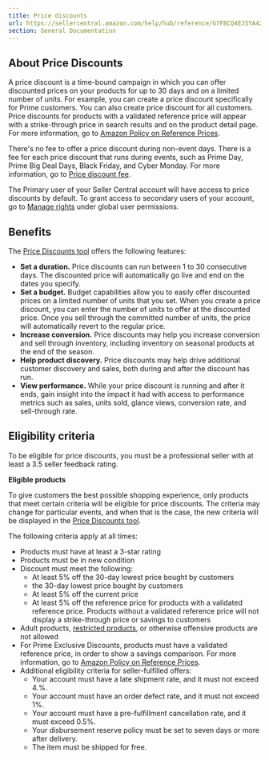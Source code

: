 ```yaml
---
title: Price discounts
url: https://sellercentral.amazon.com/help/hub/reference/G7F8CQ4EJ5YA4272
section: General Documentation
---
```


## About Price Discounts

A price discount is a time-bound campaign in which you can offer discounted
prices on your products for up to 30 days and on a limited number of units.
For example, you can create a price discount specifically for Prime customers.
You can also create price discount for all customers. Price discounts for
products with a validated reference price will appear with a strike-through
price in search results and on the product detail page. For more information,
go to [Amazon Policy on Reference
Prices](/help/hub/reference/external/G202170370).

There's no fee to offer a price discount during non-event days. There is a fee
for each price discount that runs during events, such as Prime Day, Prime Big
Deal Days, Black Friday, and Cyber Monday. For more information, go to [Price
discount fee](/help/hub/reference/external/GVZXV3WZFCBR3VL2).

The Primary user of your Seller Central account will have access to price
discounts by default. To grant access to secondary users of your account, go
to [Manage rights](/account/permissions#/overview/users/view) under global
user permissions.

## Benefits

The [Price Discounts tool](/discounts) offers the following features:

  * **Set a duration.** Price discounts can run between 1 to 30 consecutive days. The discounted price will automatically go live and end on the dates you specify.
  * **Set a budget.** Budget capabilities allow you to easily offer discounted prices on a limited number of units that you set. When you create a price discount, you can enter the number of units to offer at the discounted price. Once you sell through the committed number of units, the price will automatically revert to the regular price.
  * **Increase conversion.** Price discounts may help you increase conversion and sell through inventory, including inventory on seasonal products at the end of the season.
  * **Help product discovery.** Price discounts may help drive additional customer discovery and sales, both during and after the discount has run. 
  * **View performance.** While your price discount is running and after it ends, gain insight into the impact it had with access to performance metrics such as sales, units sold, glance views, conversion rate, and sell-through rate.

## Eligibility criteria

To be eligible for price discounts, you must be a professional seller with at
least a 3.5 seller feedback rating.

**Eligible products**

To give customers the best possible shopping experience, only products that
meet certain criteria will be eligible for price discounts. The criteria may
change for particular events, and when that is the case, the new criteria will
be displayed in the [Price Discounts tool](/discounts).

The following criteria apply at all times:

  * Products must have at least a 3-star rating
  * Products must be in new condition
  * Discount must meet the following:
    * At least 5% off the 30-day lowest price bought by customers
    * the 30-day lowest price bought by customers
    * At least 5% off the current price
    * At least 5% off the reference price for products with a validated reference price. Products without a validated reference price will not display a strike-through price or savings to customers
  * Adult products, [restricted products](/gp/help/G200164330), or otherwise offensive products are not allowed
  * For Prime Exclusive Discounts, products must have a validated reference price, in order to show a savings comparison. For more information, go to [Amazon Policy on Reference Prices](/gp/help/G202170370).
  * Additional eligibility criteria for seller-fulfilled offers: 
    * Your account must have a late shipment rate, and it must not exceed 4.%.
    * Your account must have an order defect rate, and it must not exceed 1%.
    * Your account must have a pre-fulfillment cancellation rate, and it must exceed 0.5%.
    * Your disbursement reserve policy must be set to seven days or more after delivery.
    * The item must be shipped for free. 

